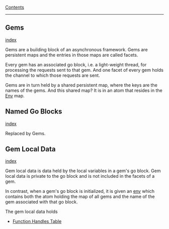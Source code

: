 [Contents](../../Contents.md)

---

## Gems
[index](../../Older%20Topic%20Indexes/Gems.md)

Gems are a building block of an asynchronous framework. Gems are persistent maps and the entries in those maps are called facets.

Every gem has an associated go block, i.e. a light-weight thread, for processing the requests sent to that gem. And one facet of every gem holds the channel to which those requests are sent.

Gems are in turn held by a shared persistent map, where the keys are the names of the gems. And this shared map? It is in an atom that resides in the [Env](../../Older%20Topic%20Indexes/Env.md) map.

## Named Go Blocks
[index](../../Dropped%20Topics/Named%20Go%20Blocks.md)

Replaced by Gems.

## Gem Local Data
[index](../../Dropped%20Topics/Gem%20Local%20Data.md)

Gem local data is data held by the local variables in a gem's go block. Gem local data is private to the go block and is not included in the facets of a gem.

In contrast, when a gem's go block is initialized, it is given an [env](../../Older%20Topic%20Indexes/Env.md) which contains both the atom holding the map of all gems and the name of the gem associated with that go block.

The gem local data holds

- [Function Handles Table](../../Older%20Topic%20Indexes/Function%20Handles%20Table.md)
